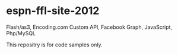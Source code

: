 espn-ffl-site-2012
==================

Flash/as3, Encoding.com Custom API, Facebook Graph, JavaScript, Php/MySQL

This repositry is for code samples only. 